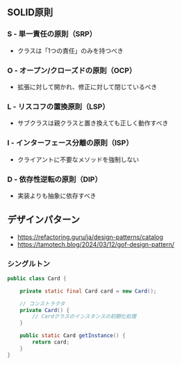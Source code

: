 ## SOLID原則
### S - 単一責任の原則（SRP）
- クラスは「1つの責任」のみを持つべき
### O - オープン/クローズドの原則（OCP）
- 拡張に対して開かれ、修正に対して閉じているべき
### L - リスコフの置換原則（LSP）
- サブクラスは親クラスと置き換えても正しく動作すべき
### I - インターフェース分離の原則（ISP）
- クライアントに不要なメソッドを強制しない
### D - 依存性逆転の原則（DIP）
- 実装よりも抽象に依存すべき

## デザインパターン
- https://refactoring.guru/ja/design-patterns/catalog
- https://tamotech.blog/2024/03/12/gof-design-pattern/
### シングルトン
```java
public class Card {

    private static final Card card = new Card();

    // コンストラクタ
    private Card() {
        // Cardクラスのインスタンスの初期化処理
    }

    public static Card getInstance() {
        return card;
    }
}
```




